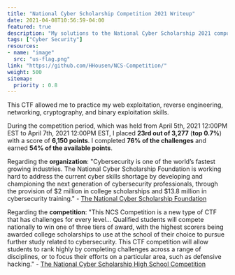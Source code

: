 ```yaml
---
title: "National Cyber Scholarship Competition 2021 Writeup"
date: 2021-04-08T10:56:59-04:00
featured: true
description: "My solutions to the National Cyber Scholarship 2021 computer security competition. I placed 23rd out of 3,277 (top 0.7%) with a score of 6,150 points."
tags: ["Cyber Security"]
resources:
- name: "image"
  src: "us-flag.png"
link: "https://github.com/HHousen/NCS-Competition/"
weight: 500
sitemap:
  priority : 0.8
---
```


This CTF allowed me to practice my web exploitation, reverse engineering, networking, cryptography, and binary exploitation skills.

During the competition period, which was held from April 5th, 2021 12:00PM EST to April 7th, 2021 12:00PM EST, I placed **23rd out of 3,277** (**top 0.7%**) with a score of **6,150 points**. I completed **76% of the challenges** and earned **54% of the available points**.

Regarding the **organization**: "Cybersecurity is one of the world’s fastest growing industries. The National Cyber Scholarship Foundation is working hard to address the current cyber skills shortage by developing and championing the next generation of cybersecurity professionals, through the provision of $2 million in college scholarships and $13.8 million in cybersecurity training." - [The National Cyber Scholarship Foundation](https://www.nationalcyberscholarship.org/)

Regarding the **competition**: "This NCS Competition is a new type of CTF that has challenges for every level... Qualified students will compete nationally to win one of three tiers of award, with the highest scorers being awarded college scholarships to use at the school of their choice to pursue further study related to cybersecurity. This CTF competition will allow students to rank highly by completing challenges across a range of disciplines, or to focus their efforts on a particular area, such as defensive hacking." - [The National Cyber Scholarship High School Competition](https://www.nationalcyberscholarship.org/high-school-scholarship-competition)
